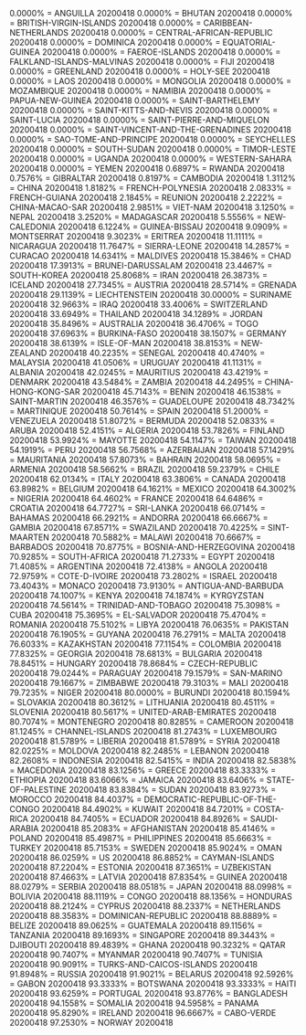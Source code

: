0.0000% = ANGUILLA 20200418 
0.0000% = BHUTAN 20200418 
0.0000% = BRITISH-VIRGIN-ISLANDS 20200418 
0.0000% = CARIBBEAN-NETHERLANDS 20200418 
0.0000% = CENTRAL-AFRICAN-REPUBLIC 20200418 
0.0000% = DOMINICA 20200418 
0.0000% = EQUATORIAL-GUINEA 20200418 
0.0000% = FAEROE-ISLANDS 20200418 
0.0000% = FALKLAND-ISLANDS-MALVINAS 20200418 
0.0000% = FIJI 20200418 
0.0000% = GREENLAND 20200418 
0.0000% = HOLY-SEE 20200418 
0.0000% = LAOS 20200418 
0.0000% = MONGOLIA 20200418 
0.0000% = MOZAMBIQUE 20200418 
0.0000% = NAMIBIA 20200418 
0.0000% = PAPUA-NEW-GUINEA 20200418 
0.0000% = SAINT-BARTHELEMY 20200418 
0.0000% = SAINT-KITTS-AND-NEVIS 20200418 
0.0000% = SAINT-LUCIA 20200418 
0.0000% = SAINT-PIERRE-AND-MIQUELON 20200418 
0.0000% = SAINT-VINCENT-AND-THE-GRENADINES 20200418 
0.0000% = SAO-TOME-AND-PRINCIPE 20200418 
0.0000% = SEYCHELLES 20200418 
0.0000% = SOUTH-SUDAN 20200418 
0.0000% = TIMOR-LESTE 20200418 
0.0000% = UGANDA 20200418 
0.0000% = WESTERN-SAHARA 20200418 
0.0000% = YEMEN 20200418 
0.6897% = RWANDA 20200418 
0.7576% = GIBRALTAR 20200418 
0.8197% = CAMBODIA 20200418 
1.3112% = CHINA 20200418 
1.8182% = FRENCH-POLYNESIA 20200418 
2.0833% = FRENCH-GUIANA 20200418 
2.1845% = REUNION 20200418 
2.2222% = CHINA-MACAO-SAR 20200418 
2.9851% = VIET-NAM 20200418 
3.1250% = NEPAL 20200418 
3.2520% = MADAGASCAR 20200418 
5.5556% = NEW-CALEDONIA 20200418 
6.1224% = GUINEA-BISSAU 20200418 
9.0909% = MONTSERRAT 20200418 
9.3023% = ERITREA 20200418 
11.1111% = NICARAGUA 20200418 
11.7647% = SIERRA-LEONE 20200418 
14.2857% = CURACAO 20200418 
14.6341% = MALDIVES 20200418 
15.3846% = CHAD 20200418 
17.3913% = BRUNEI-DARUSSALAM 20200418 
23.4467% = SOUTH-KOREA 20200418 
25.8068% = IRAN 20200418 
26.3873% = ICELAND 20200418 
27.7345% = AUSTRIA 20200418 
28.5714% = GRENADA 20200418 
29.1139% = LIECHTENSTEIN 20200418 
30.0000% = SURINAME 20200418 
32.9663% = IRAQ 20200418 
33.4006% = SWITZERLAND 20200418 
33.6949% = THAILAND 20200418 
34.1289% = JORDAN 20200418 
35.8496% = AUSTRALIA 20200418 
36.4706% = TOGO 20200418 
37.6963% = BURKINA-FASO 20200418 
38.1507% = GERMANY 20200418 
38.6139% = ISLE-OF-MAN 20200418 
38.8153% = NEW-ZEALAND 20200418 
40.2235% = SENEGAL 20200418 
40.4740% = MALAYSIA 20200418 
41.0506% = URUGUAY 20200418 
41.1131% = ALBANIA 20200418 
42.0245% = MAURITIUS 20200418 
43.4219% = DENMARK 20200418 
43.5484% = ZAMBIA 20200418 
44.2495% = CHINA-HONG-KONG-SAR 20200418 
45.7143% = BENIN 20200418 
46.1538% = SAINT-MARTIN 20200418 
46.3576% = GUADELOUPE 20200418 
48.7342% = MARTINIQUE 20200418 
50.7614% = SPAIN 20200418 
51.2000% = VENEZUELA 20200418 
51.8072% = BERMUDA 20200418 
52.0833% = ARUBA 20200418 
52.4151% = ALGERIA 20200418 
53.7826% = FINLAND 20200418 
53.9924% = MAYOTTE 20200418 
54.1147% = TAIWAN 20200418 
54.1919% = PERU 20200418 
56.7568% = AZERBAIJAN 20200418 
57.1429% = MAURITANIA 20200418 
57.8073% = BAHRAIN 20200418 
58.0695% = ARMENIA 20200418 
58.5662% = BRAZIL 20200418 
59.2379% = CHILE 20200418 
62.0134% = ITALY 20200418 
63.3806% = CANADA 20200418 
63.8982% = BELGIUM 20200418 
64.1621% = MEXICO 20200418 
64.3002% = NIGERIA 20200418 
64.4602% = FRANCE 20200418 
64.6486% = CROATIA 20200418 
64.7727% = SRI-LANKA 20200418 
66.0714% = BAHAMAS 20200418 
66.2921% = ANDORRA 20200418 
66.6667% = GAMBIA 20200418 
67.8571% = SWAZILAND 20200418 
70.4225% = SINT-MAARTEN 20200418 
70.5882% = MALAWI 20200418 
70.6667% = BARBADOS 20200418 
70.8775% = BOSNIA-AND-HERZEGOVINA 20200418 
70.9285% = SOUTH-AFRICA 20200418 
71.2733% = EGYPT 20200418 
71.4085% = ARGENTINA 20200418 
72.4138% = ANGOLA 20200418 
72.9759% = COTE-D-IVOIRE 20200418 
73.2802% = ISRAEL 20200418 
73.4043% = MONACO 20200418 
73.9130% = ANTIGUA-AND-BARBUDA 20200418 
74.1007% = KENYA 20200418 
74.1874% = KYRGYZSTAN 20200418 
74.5614% = TRINIDAD-AND-TOBAGO 20200418 
75.3098% = CUBA 20200418 
75.3695% = EL-SALVADOR 20200418 
75.4704% = ROMANIA 20200418 
75.5102% = LIBYA 20200418 
76.0635% = PAKISTAN 20200418 
76.1905% = GUYANA 20200418 
76.2791% = MALTA 20200418 
76.6033% = KAZAKHSTAN 20200418 
77.1154% = COLOMBIA 20200418 
77.8325% = GEORGIA 20200418 
78.6813% = BULGARIA 20200418 
78.8451% = HUNGARY 20200418 
78.8684% = CZECH-REPUBLIC 20200418 
79.0244% = PARAGUAY 20200418 
79.1579% = SAN-MARINO 20200418 
79.1667% = ZIMBABWE 20200418 
79.3103% = MALI 20200418 
79.7235% = NIGER 20200418 
80.0000% = BURUNDI 20200418 
80.1594% = SLOVAKIA 20200418 
80.3612% = LITHUANIA 20200418 
80.4511% = SLOVENIA 20200418 
80.5617% = UNITED-ARAB-EMIRATES 20200418 
80.7074% = MONTENEGRO 20200418 
80.8285% = CAMEROON 20200418 
81.1245% = CHANNEL-ISLANDS 20200418 
81.2743% = LUXEMBOURG 20200418 
81.5789% = LIBERIA 20200418 
81.5789% = SYRIA 20200418 
82.0225% = MOLDOVA 20200418 
82.2485% = LEBANON 20200418 
82.2608% = INDONESIA 20200418 
82.5415% = INDIA 20200418 
82.5838% = MACEDONIA 20200418 
83.1256% = GREECE 20200418 
83.3333% = ETHIOPIA 20200418 
83.6066% = JAMAICA 20200418 
83.6406% = STATE-OF-PALESTINE 20200418 
83.8384% = SUDAN 20200418 
83.9273% = MOROCCO 20200418 
84.4037% = DEMOCRATIC-REPUBLIC-OF-THE-CONGO 20200418 
84.4902% = KUWAIT 20200418 
84.7201% = COSTA-RICA 20200418 
84.7405% = ECUADOR 20200418 
84.8926% = SAUDI-ARABIA 20200418 
85.2083% = AFGHANISTAN 20200418 
85.4146% = POLAND 20200418 
85.4987% = PHILIPPINES 20200418 
85.6663% = TURKEY 20200418 
85.7153% = SWEDEN 20200418 
85.9024% = OMAN 20200418 
86.0259% = US 20200418 
86.8852% = CAYMAN-ISLANDS 20200418 
87.2204% = ESTONIA 20200418 
87.3651% = UZBEKISTAN 20200418 
87.4663% = LATVIA 20200418 
87.8354% = GUINEA 20200418 
88.0279% = SERBIA 20200418 
88.0518% = JAPAN 20200418 
88.0998% = BOLIVIA 20200418 
88.1119% = CONGO 20200418 
88.1356% = HONDURAS 20200418 
88.2124% = CYPRUS 20200418 
88.2337% = NETHERLANDS 20200418 
88.3583% = DOMINICAN-REPUBLIC 20200418 
88.8889% = BELIZE 20200418 
89.0625% = GUATEMALA 20200418 
89.1156% = TANZANIA 20200418 
89.1693% = SINGAPORE 20200418 
89.3443% = DJIBOUTI 20200418 
89.4839% = GHANA 20200418 
90.3232% = QATAR 20200418 
90.7407% = MYANMAR 20200418 
90.7407% = TUNISIA 20200418 
90.9091% = TURKS-AND-CAICOS-ISLANDS 20200418 
91.8948% = RUSSIA 20200418 
91.9021% = BELARUS 20200418 
92.5926% = GABON 20200418 
93.3333% = BOTSWANA 20200418 
93.3333% = HAITI 20200418 
93.6259% = PORTUGAL 20200418 
93.8776% = BANGLADESH 20200418 
94.1558% = SOMALIA 20200418 
94.5958% = PANAMA 20200418 
95.8290% = IRELAND 20200418 
96.6667% = CABO-VERDE 20200418 
97.2530% = NORWAY 20200418 
